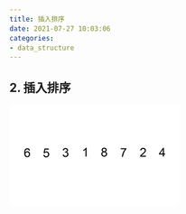 ```yaml
---
title: 插入排序
date: 2021-07-27 10:03:06
categories:
- data_structure
---
```

## 2. 插入排序

![插入排序](../images/stl-insertion-sort.gif)